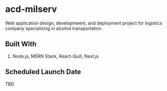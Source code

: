 # acd-milserv

Web application design, developmeent, and deployment project for logistics company specializing in alcohol transportation.   

## Built With
1. Node.js, MERN Stack, React-Quill, Next.js

## Scheduled Launch Date
TBD
